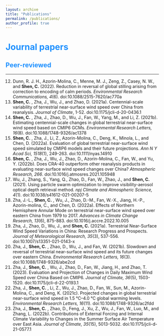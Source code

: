 ```yaml
---
layout: archive
title: "Publications"
permalink: /publications/
author_profile: true
---
```



# <span style="color:#1E90FF">Journal papers</span>
## <span style="color:#1E90FF">Peer-reviewed</span>
------
12. Dunn, R. J. H., Azorin-Molina, C., Menne, M. J., Zeng, Z., Casey, N. W., and **Shen, C.** (2022). Reduction in reversal of global stilling arising from correction to encoding of calm periods. _Environmental Research Communications, 4_(6). doi:10.1088/2515-7620/ac770a
11. **Shen, C.** , Zha, J., Wu, J., and Zhao, D. (2021a). Centennial-scale variability of terrestrial near-surface wind speed over China from reanalysis. _Journal of Climate_, 1-52. doi:10.1175/jcli-d-20-0436.1
10. **Shen, C.** , Zha, J., Zhao, D., Wu, J., Fan, W., Yang, M., and Li, Z. (2021b). Estimating centennial-scale changes in global terrestrial near-surface wind speed based on CMIP6 GCMs. _Environmental Research Letters, 16_(8). doi:10.1088/1748-9326/ac1378
9. **Shen, C.** , Zha, J., Li, Z., Azorin-Molina, C., Deng, K., Minola, L., and Chen, D. (2022a). Evaluation of global terrestrial near-surface wind speed simulated by CMIP6 models and their future projections. _Ann N Y Acad Sci, 1518_(1), 249-263. doi:10.1111/nyas.14910
8. **Shen, C.** , Zha, J., Wu, J., Zhao, D., Azorin-Molina, C., Fan, W., and Yu, Y. (2022b). Does CRA-40 outperform other reanalysis products in evaluating near-surface wind speed changes over China? _Atmospheric Research, 266_. doi:10.1016/j.atmosres.2021.105948
7. Wu, J., Zhang, S., Yang, Q., Zhao, D., Fan, W., Zhao, J., and **Shen, C.** (2021). Using particle swarm optimization to improve visibility-aerosol optical depth retrieval method. _npj Climate and Atmospheric Science, 4_(1). doi:10.1038/s41612-021-00207-5
6. Zha, J.-L., **Shen, C.** , Wu, J., Zhao, D.-M., Fan, W.-X., Jiang, H.-P., Azorin-molina, C., and Chen, D. (2022a). Effects of Northern Hemisphere Annular Mode on terrestrial near-surface wind speed over eastern China from 1979 to 2017. _Advances in Climate Change Research, 13_(6), 875-883. doi:10.1016/j.accre.2022.10.005
5. Zha, J., Zhao, D., Wu, J., and **Shen, C.** (2021a). Terrestrial Near-Surface Wind Speed Variations in China: Research Progress and Prospects. _Journal of Meteorological Research, 35_(3), 537-556. doi:10.1007/s13351-021-0143-x
4. Zha, J., **Shen, C.** , Zhao, D., Wu, J., and Fan, W. (2021b). Slowdown and reversal of terrestrial near-surface wind speed and its future changes over eastern China. _Environmental Research Letters, 16_(3). doi:10.1088/1748-9326/abe2cd
3. Zha, J., **Shen, C.** , Wu, J., Zhao, D., Fan, W., Jiang, H., and Zhao, T. (2023). Evaluation and Projection of Changes in Daily Maximum Wind Speed over China Based on CMIP6. _Journal of Climate, 36_(5), 1503-1520. doi:10.1175/jcli-d-22-0193.1
2. Zha, J., **Shen, C.** , Li, Z., Wu, J., Zhao, D., Fan, W., Sun, M., Azorin-Molina, C., and Deng, K. (2021c). Projected changes in global terrestrial near-surface wind speed in 1.5 °C–4.0 °C global warming levels. _Environmental Research Letters, 16_(11). doi:10.1088/1748-9326/ac2fdd
1. Zha, J., **Shen, C.** , Zhao, D., Feng, J., Xu, Z., Wu, J., Fan, W., Luo, M., and Zhang, L. (2022b). Contributions of External Forcing and Internal Climate Variability to Changes in the Summer Surface Air Temperature over East Asia. _Journal of Climate, 35_(15), 5013-5032. doi:10.1175/jcli-d-21-0577.1

<style>
hr:nth-of-type(1) {
 border-color: #1E90FF !important;
}
</style>